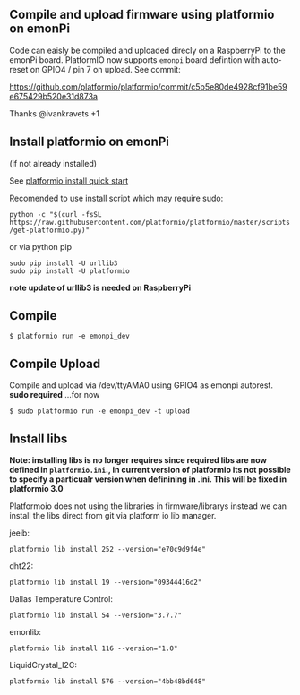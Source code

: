 ## Compile and upload firmware using platformio on emonPi 

Code can eaisly be compiled and uploaded direcly on a RaspberryPi to the emonPi board. PlatformIO now supports `emonpi` board defintion with auto-reset on GPIO4 / pin 7 on upload. See commit:

https://github.com/platformio/platformio/commit/c5b5e80de4928cf91be59e675429b520e31d873a

Thanks @ivankravets  +1

## Install platformio on emonPi 

(if not already installed)

See [platformio install quick start](http://docs.platformio.org/en/latest/installation.html#super-quick-mac-linux)

Recomended to use install script which may require sudo:

`python -c "$(curl -fsSL https://raw.githubusercontent.com/platformio/platformio/master/scripts/get-platformio.py)"`

or via python pip
    
    sudo pip install -U urllib3
    sudo pip install -U platformio
    

**note update of urllib3 is needed on RaspberryPi**

## Compile
  
    $ platformio run -e emonpi_dev

## Compile Upload 

Compile and upload via /dev/ttyAMA0 using GPIO4 as emonpi autorest. **sudo required** ...for now

    $ sudo platformio run -e emonpi_dev -t upload

## Install libs

**Note: installing libs is no longer requires since required libs are now defined in `platformio.ini`., in current version of platformio its not possible to specify a particualr version when definining in .ini. This will be fixed in platformio 3.0**

Platformoio does not using the libraries in firmware/librarys instead we can install the libs direct from git via platform io lib manager.

jeeib:

    platformio lib install 252 --version="e70c9d9f4e"

dht22:

    platformio lib install 19 --version="09344416d2"

Dallas Temperature Control:

    platformio lib install 54 --version="3.7.7"
    
emonlib:

    platformio lib install 116 --version="1.0"

LiquidCrystal_I2C:

    platformio lib install 576 --version="4bb48bd648"






